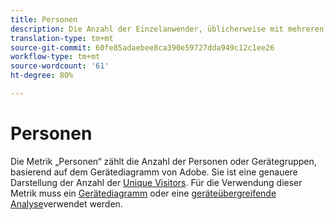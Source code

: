 ```yaml
---
title: Personen
description: Die Anzahl der Einzelanwender, üblicherweise mit mehreren Geräten.
translation-type: tm+mt
source-git-commit: 60fe85adaebee8ca390e59727dda949c12c1ee26
workflow-type: tm+mt
source-wordcount: '61'
ht-degree: 80%

---
```



# Personen

Die Metrik „Personen“ zählt die Anzahl der Personen oder Gerätegruppen, basierend auf dem Gerätediagramm von Adobe. Sie ist eine genauere Darstellung der Anzahl der [Unique Visitors](unique-visitors.md). Für die Verwendung dieser Metrik muss ein [Gerätediagramm](https://docs.adobe.com/content/help/de-DE/device-co-op/using/data/people.html) oder eine [geräteübergreifende Analyse](../cda/overview.md)verwendet werden.
